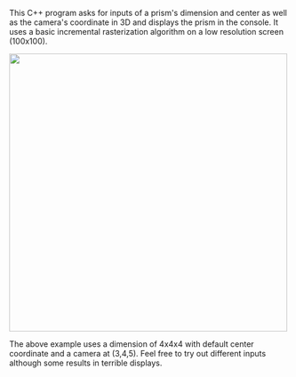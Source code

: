 This C++ program asks for inputs of a prism's dimension and center as well as the camera's coordinate in 3D and displays the prism in the console. It uses a basic incremental rasterization algorithm on a low resolution screen (100x100).

<img src="https://github.com/Li-Hsiu/Console-based-Prism-Rasterization/assets/114332175/fbb9f08b-a960-4fb5-a994-bb6aedfa7867" width="500" height="500">

The above example uses a dimension of 4x4x4 with default center coordinate and a camera at (3,4,5). Feel free to try out different inputs although some results in terrible displays.
